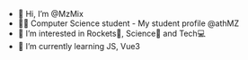 - 👋 Hi, I’m @MzMix
- :man_student: Computer Science student - My student profile @athMZ
- 👀 I’m interested in Rockets🚀, Science🧪 and Tech💻
- 🌱 I’m currently learning JS, Vue3

<!---
MzMix/MzMix is a ✨ special ✨ repository because its `README.md` (this file) appears on your GitHub profile.
You can click the Preview link to take a look at your changes.
--->
